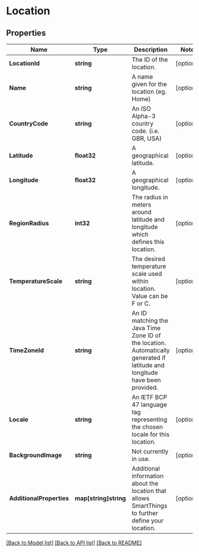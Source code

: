 # Location

## Properties

Name | Type | Description | Notes
------------ | ------------- | ------------- | -------------
**LocationId** | **string** | The ID of the location. | [optional] 
**Name** | **string** | A name given for the location (eg. Home) | [optional] 
**CountryCode** | **string** | An ISO Alpha-3 country code.  (i.e. GBR, USA) | [optional] 
**Latitude** | **float32** | A geographical latitude. | [optional] 
**Longitude** | **float32** | A geographical longitude. | [optional] 
**RegionRadius** | **int32** | The radius in meters around latitude and longitude which defines this location. | [optional] 
**TemperatureScale** | **string** | The desired temperature scale used within location. Value can be F or C. | [optional] 
**TimeZoneId** | **string** | An ID matching the Java Time Zone ID of the location. Automatically generated if latitude and longitude have been provided.  | [optional] 
**Locale** | **string** | An IETF BCP 47 language tag representing the chosen locale for this location. | [optional] 
**BackgroundImage** | **string** | Not currently in use. | [optional] 
**AdditionalProperties** | **map[string]string** | Additional information about the location that allows SmartThings to further define your location. | [optional] 

[[Back to Model list]](../README.md#documentation-for-models) [[Back to API list]](../README.md#documentation-for-api-endpoints) [[Back to README]](../README.md)


